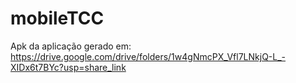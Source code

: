 # mobileTCC

Apk da aplicação gerado em: https://drive.google.com/drive/folders/1w4gNmcPX_Vfl7LNkjQ-L_-XIDx6t7BYc?usp=share_link
